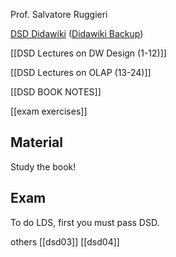 Prof. Salvatore Ruggieri

[DSD Didawiki](http://didawiki.di.unipi.it/doku.php/mds/dsd/start)
([Didawiki Backup](https://pocket.co/share/0a78cb70-abf8-4935-a370-a6397a349390))

[[DSD Lectures on DW Design (1-12)]]

[[DSD Lectures on OLAP (13-24)]]

[[DSD BOOK NOTES]]

[[exam exercises]]

## Material
Study the book!

## Exam
To do LDS, first you must pass DSD.

others
[[dsd03]]
[[dsd04]]





